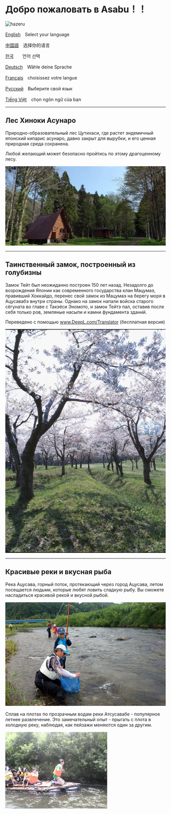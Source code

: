# Добро пожаловать в Asabu！！

![hazeru](/home/ishii/ドキュメント/01アーカイブ/02プレゼンテーション資料/210830政策コンペ発表/Assabu_HTML_sample/fig/hazeru.jpg)



[English](/home/ishii/ドキュメント/01アーカイブ/02プレゼンテーション資料/210830政策コンペ発表/Assabu_HTML_sample/English.html)　Select your language

[中国語](/home/ishii/ドキュメント/01アーカイブ/02プレゼンテーション資料/210830政策コンペ発表/Assabu_HTML_sample/Chinese.html)　选择你的语言

[한국](/home/ishii/ドキュメント/01アーカイブ/02プレゼンテーション資料/210830政策コンペ発表/Assabu_HTML_sample/Korea.html)　　언어 선택

[Deutsch](/home/ishii/ドキュメント/01アーカイブ/02プレゼンテーション資料/210830政策コンペ発表/Assabu_HTML_sample/German.html)　Wähle deine Sprache

[Français](/home/ishii/ドキュメント/01アーカイブ/02プレゼンテーション資料/210830政策コンペ発表/Assabu_HTML_sample/France.html)　choisissez votre langue

[Русский](/home/ishii/ドキュメント/01アーカイブ/02プレゼンテーション資料/210830政策コンペ発表/Assabu_HTML_sample/Russ.html)　Выберите свой язык

[Tiếng Việt](/home/ishii/ドキュメント/01アーカイブ/02プレゼンテーション資料/210830政策コンペ発表/Assabu_HTML_sample/vietnum.html)　chọn ngôn ngữ của bạn

------

## Лес Хиноки Асунаро

Природно-образовательный лес Цутихаси, где растет эндемичный японский кипарис асунаро, давно закрыт для вырубки, и его ценная природная среда сохранена.

Любой желающий может безопасно пройтись по этому драгоценному лесу.

![hazeru](fig/rekumori01.JPG)



------

## Таинственный замок, построенный из голубизны

Замок Тейт был неожиданно построен 150 лет назад. Незадолго до возрождения Японии как современного государства клан Мацумаэ, правивший Хоккайдо, перенес свой замок из Мацумаэ на берегу моря в Ацусавабэ внутри страны. Однако на замок напали войска старого сёгуната во главе с Такэёси Эномото, и замок Тейтэ пал, оставив после себя только ров, земляные насыпи и камни фундамента зданий.

Переведено с помощью www.DeepL.com/Translator (бесплатная версия)

![hazeru](fig/tatejou.jpg)





------

## Красивые реки и вкусная рыба

Река Ацусава, горный поток, протекающий через город Ацусава, летом посещается людьми, которые любят ловить сладкую рыбу. Вы сможете насладиться красивой рекой и вкусной рыбой.

![hazeru](fig/ayu.JPG)



Сплав на плотах по прозрачным водам реки Атсусавабе - популярное летнее развлечение. Это замечательный опыт - прыгать с плота в холодную реку, наблюдая, как пейзажи меняются один за другим.

![hazeru](fig/イカダ下り.jpg)
